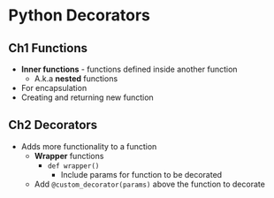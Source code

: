 # Python Decorators

## Ch1 Functions

- **Inner functions** - functions defined inside another function
  - A.k.a **nested** functions
- For encapsulation
- Creating and returning new function

## Ch2 Decorators

- Adds more functionality to a function
  - **Wrapper** functions
    - `def wrapper()`
      - Include params for function to be decorated
  - Add `@custom_decorator(params)` above the function to decorate
